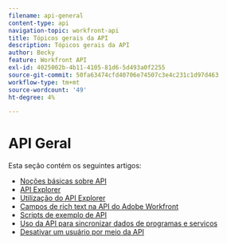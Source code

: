 ```yaml
---
filename: api-general
content-type: api
navigation-topic: workfront-api
title: Tópicos gerais da API
description: Tópicos gerais da API
author: Becky
feature: Workfront API
exl-id: 4025002b-4b11-4105-81d6-5d493a0f2255
source-git-commit: 50fa63474cfd40706e74507c3e4c231c1d97d463
workflow-type: tm+mt
source-wordcount: '49'
ht-degree: 4%

---
```



# API Geral

Esta seção contém os seguintes artigos:

* [Noções básicas sobre API](../../wf-api/general/api-basics.md)
* [API Explorer](../../wf-api/general/api-explorer.md)
* [Utilização do API Explorer](../../wf-api/general/using-api-explorer.md)
* [Campos de rich text na API do Adobe Workfront](../../wf-api/general/rich-text-field-api.md)
* [Scripts de exemplo de API](../../wf-api/general/api-example-scripts.md)
* [Uso da API para sincronizar dados de programas e serviços](../../wf-api/general/api-sync-data.md)
* [Desativar um usuário por meio da API](../../wf-api/general/deactivate-user-api.md)
<!--
* [Projects API](../../wf-api/general/projects-api.md)
-->
